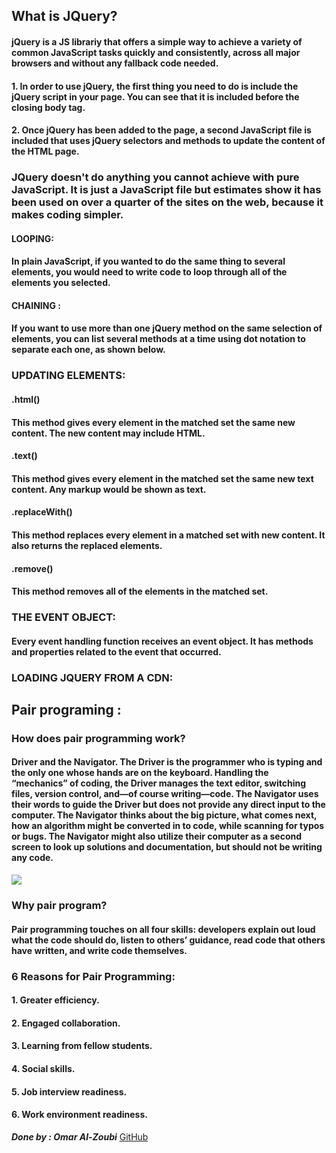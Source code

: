 ## What is JQuery?
#### jQuery is a JS librariy that offers a simple way to achieve a variety of common  JavaScript tasks quickly and consistently, across all major browsers and without any fallback code needed.
#### 1. In order to use jQuery, the first  thing you need to do is include  the jQuery script in your page.  You can see that it is included  before the closing body tag.
#### 2. Once jQuery has been added  to the page, a second JavaScript  file is included that uses jQuery  selectors and methods to update the content of the HTML page. 

### JQuery doesn't do anything you cannot achieve with pure JavaScript.  It is just a JavaScript file but estimates show it has been used on over a quarter of the sites on the web, because it makes coding simpler.


#### LOOPING:
#### In plain JavaScript, if you wanted  to do the same thing to several  elements, you would need to  write code to loop through all of the elements you selected. 
#### CHAINING :
#### If you want to use more than  one jQuery method on the same  selection of elements, you can  list several methods at a time  using dot notation to separate each one, as shown below.

### UPDATING ELEMENTS:
####  .html() 
#### This method gives every element  in the matched set the same new  content. The new content may  include HTML. 
####  .text() 
#### This method gives every element  in the matched set the same new  text content. Any markup would  be shown as text. 
#### .replaceWith() 
#### This method replaces every  element in a matched set with  new content. It also returns the  replaced elements. 
#### .remove()  
#### This method removes all of the elements in the matched set. 
### THE EVENT OBJECT:
#### Every event handling function receives an event object. It has methods and properties related to the event that occurred.

### LOADING JQUERY FROM A CDN:
#### <script src=" //ajax .googl eapi s . com/ ajax/l i bs/ jquery / 1.10. 2/ jquery .min. js ">  </ script> 
#### <script>  window .jQuery 11 document. write (' <script src=" j s/j query- 1.10. 2 .j s 11><\jscri pt> ' )  </script> 
## Pair programing :
### How does pair programming work?
#### Driver and the Navigator. The Driver is the programmer who is typing and the only one whose hands are on the keyboard. Handling the “mechanics” of coding, the Driver manages the text editor, switching files, version control, and—of course writing—code. The Navigator uses their words to guide the Driver but does not provide any direct input to the computer. The Navigator thinks about the big picture, what comes next, how an algorithm might be converted in to code, while scanning for typos or bugs. The Navigator might also utilize their computer as a second screen to look up solutions and documentation, but should not be writing any code.
![](https://builtin.com/sites/default/files/styles/ckeditor_optimize/public/inline-images/successful%20pair.jpg)
### Why pair program?
#### Pair programming touches on all four skills: developers explain out loud what the code should do, listen to others’ guidance, read code that others have written, and write code themselves.



### 6 Reasons for Pair Programming:
#### 1. Greater efficiency.
#### 2. Engaged collaboration.
#### 3. Learning from fellow students.
#### 4. Social skills.
#### 5. Job interview readiness.
#### 6. Work environment readiness.


***Done by : Omar Al-Zoubi***
[GitHub](https://github.com/Omar-zoubi)
